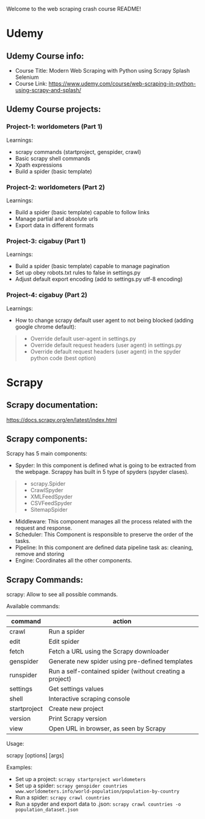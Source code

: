 Welcome to the web scraping crash course README!

# Udemy

## Udemy Course info:
* Course Title: Modern Web Scraping with Python using Scrapy Splash Selenium
* Course Link: https://www.udemy.com/course/web-scraping-in-python-using-scrapy-and-splash/

## Udemy Course projects:

### Project-1: worldometers (Part 1)
Learnings:
* scrapy commands (startproject, genspider, crawl)
* Basic scrapy shell commands
* Xpath expressions
* Build a spider (basic template)

### Project-2: worldometers (Part 2)
Learnings:
* Build a spider (basic template) capable to follow links
* Manage partial and absolute urls
* Export data in different formats

### Project-3: cigabuy (Part 1) 
Learnings:
* Build a spider (basic template) capable to manage pagination
* Set up obey robots.txt rules to false in settings.py
* Adjust default export encoding (add to settings.py utf-8 encoding)

### Project-4: cigabuy (Part 2) 
Learnings: 
* How to change scrapy default user agent to not being blocked (adding google chrome default):
> * Override default user-agent in settings.py
> * Override default request headers (user agent) in settings.py
> * Override default request headers (user agent) in the spyder python code (best option)


# Scrapy

## Scrapy documentation: 
https://docs.scrapy.org/en/latest/index.html

## Scrapy components:
Scrapy has 5 main components:
* Spyder: In this component is defined what is going to be extracted from the webpage. Scrappy has built in 5 type of spyders (spyder clases).
> * scrapy.Spider
> * CrawlSpyder
> * XMLFeedSpyder
> * CSVFeedSpyder
> * SitemapSpider
* Middleware: This component manages all the process related with the request and response.
* Scheduler: This Component is responsible to preserve the order of the tasks.
* Pipeline: In this component are defined data pipeline task as: cleaning, remove and storing
* Engine: Coordinates all the other components.

## Scrapy Commands:
scrapy: Allow to see all possible commands.

Available commands:

| command | action |
|---|---|
| crawl | Run a spider |
| edit | Edit spider |
| fetch | Fetch a URL using the Scrapy downloader |
| genspider | Generate new spider using pre-defined templates |
| runspider |  Run a self-contained spider (without creating a project) |
| settings | Get settings values |
| shell | Interactive scraping console |
| startproject | Create new project |
| version | Print Scrapy version |
| view | Open URL in browser, as seen by Scrapy |

Usage:

scrapy <command> [options] [args]

Examples:
* Set up a project: `scrapy startproject worldometers`
* Set up a spider: `scrapy genspider countries www.worldometers.info/world-population/population-by-country`
* Run a spider: `scrapy crawl countries` 
* Run a spyder and export data to .json: `scrapy crawl countries -o population_dataset.json`